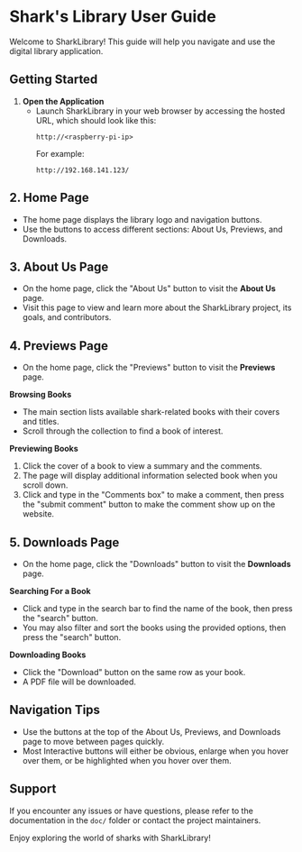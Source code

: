 # Shark's Library User Guide

Welcome to SharkLibrary! This guide will help you navigate and use the digital library application.

## Getting Started

1. **Open the Application**
   - Launch SharkLibrary in your web browser by accessing the hosted URL, which should look like this:
     ```
     http://<raspberry-pi-ip>
     ```
     For example:
     ```
     http://192.168.141.123/
     ```
     
## 2. Home Page

- The home page displays the library logo and navigation buttons.
- Use the buttons to access different sections: About Us, Previews, and Downloads.

## 3. About Us Page

- On the home page, click the "About Us" button to visit the **About Us** page.
- Visit this page to view and learn more about the SharkLibrary project, its goals, and contributors.

## 4. Previews Page

- On the home page, click the "Previews" button to visit the **Previews** page.
  
**Browsing Books**
- The main section lists available shark-related books with their covers and titles.
- Scroll through the collection to find a book of interest.

**Previewing Books**
1. Click the cover of a book to view a summary and the comments.
2. The page will display additional information selected book when you scroll down.
3. Click and type in the "Comments box" to make a comment, then press the "submit comment" button to make the comment show up on the website.

## 5. Downloads Page

- On the home page, click the "Downloads" button to visit the **Downloads** page.

**Searching For a Book**
- Click and type in the search bar to find the name of the book, then press the "search" button.
- You may also filter and sort the books using the provided options, then press the "search" button.

**Downloading Books**
- Click the "Download" button on the same row as your book.
- A PDF file will be downloaded.

## Navigation Tips

- Use the buttons at the top of the About Us, Previews, and Downloads page to move between pages quickly.
- Most Interactive buttons will either be obvious, enlarge when you hover over them, or be highlighted when you hover over them.

## Support

If you encounter any issues or have questions, please refer to the documentation in the `doc/` folder or contact the project maintainers.

Enjoy exploring the world of sharks with SharkLibrary!
